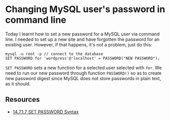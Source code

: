 # Changing MySQL user's password in command line

Today I learnt how to set a new password for a MySQL user via command line. I needed to set up a new site and have forgotten the password for an existing user. However, if that happens, it's not a problem, just do this:

```mysql
mysql -u root -p // connect to the database
SET PASSWORD for 'wordpress'@'localhost' = PASSWORD("NEW PASSWORD");
```

`SET PASSWORD` sets a new function for a selected user selected with `for`. We need to run our new password through function `PASSWORD()` so as to create new password digest since MySQL does not store passwords in plain text, as it should.


## Resources

- [14.7.1.7 SET PASSWORD Syntax](http://dev.mysql.com/doc/refman/5.7/en/set-password.html)